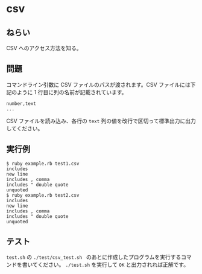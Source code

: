 # csv

## ねらい

CSV へのアクセス方法を知る。

## 問題

コマンドライン引数に CSV ファイルのパスが渡されます。CSV ファイルには下記のように 1 行目に列の名前が記載されています。

```
number,text
...
```

CSV ファイルを読み込み、各行の `text` 列の値を改行で区切って標準出力に出力してください。

## 実行例

    $ ruby example.rb test1.csv
    includes
    new line
    includes , comma
    includes " double quote
    unquoted
    $ ruby example.rb test2.csv
    includes
    new line
    includes , comma
    includes " double quote
    unquoted

## テスト

`test.sh` の `./test/csv_test.sh ` のあとに作成したプログラムを実行するコマンドを書いてください。
`./test.sh` を実行して `OK` と出力されれば正解です。
